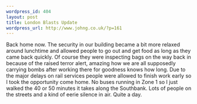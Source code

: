 ```yaml
--- 
wordpress_id: 404
layout: post
title: London Blasts Update
wordpress_url: http://www.johng.co.uk/?p=161
---
```

Back home now. The security in our building became a bit more relaxed around lunchtime and allowed people to go out and get food as long as they came back quickly. Of course they were inspecting bags on the way back in because of the raised terror alert, amazing how we are all supposedly carrying bombs after working there for goodness knows how long. Due to the major delays on rail services people were allowed to finish work early so I took the opportunity come home. No buses running in Zone 1 so I just walked the 40 or 50 minutes it takes along the Southbank. Lots of people on the streets and a kind of eerie silence in air. Quite a day.
